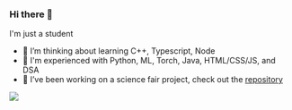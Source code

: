 ### Hi there 👋

I'm just a student

 - 🌱 I’m thinking about learning C++, Typescript, Node
 - 👯 I'm experienced with Python, ML, Torch, Java, HTML/CSS/JS, and DSA
 - 🔭 I’ve been working on a science fair project, check out the [repository](https://github.com/etashj/Exploring-and-Applying-Audio-Based-Sentiment-Analysis)

<!--
**JohnjiRomanji/JohnjiRomanji** is a ✨ _special_ ✨ repository because its `README.md` (this file) appears on your GitHub profile.

Here are some ideas to get you started:

- 🔭 I’m currently working on ...
- 🌱 I’m currently learning ...
- 👯 I’m looking to collaborate on ...
- 🤔 I’m looking for help with ...
- 💬 Ask me about ...
- 📫 How to reach me: ...
- 😄 Pronouns: ...
- ⚡ Fun fact: ...
-->

![](https://komarev.com/ghpvc/?username=JohnjiRomanji&style=for-the-badge)
